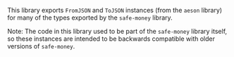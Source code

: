This library exports `FromJSON` and `ToJSON` instances (from the
`aeson` library) for many of the types exported by the `safe-money`
library.

Note: The code in this library used to be part of the `safe-money`
library itself, so these instances are intended to be backwards
compatible with older versions of `safe-money`.
